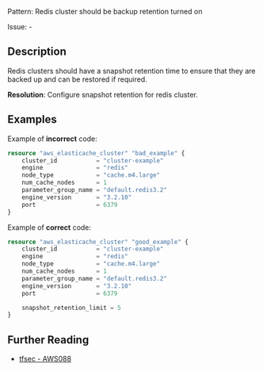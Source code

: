Pattern: Redis cluster should be backup retention turned on

Issue: -

## Description

Redis clusters should have a snapshot retention time to ensure that they are backed up and can be restored if required.

**Resolution**: Configure snapshot retention for redis cluster.

## Examples

Example of **incorrect** code:

```terraform
resource "aws_elasticache_cluster" "bad_example" {
	cluster_id           = "cluster-example"
	engine               = "redis"
	node_type            = "cache.m4.large"
	num_cache_nodes      = 1
	parameter_group_name = "default.redis3.2"
	engine_version       = "3.2.10"
	port                 = 6379
}
```

Example of **correct** code:

```terraform
resource "aws_elasticache_cluster" "good_example" {
	cluster_id           = "cluster-example"
	engine               = "redis"
	node_type            = "cache.m4.large"
	num_cache_nodes      = 1
	parameter_group_name = "default.redis3.2"
	engine_version       = "3.2.10"
	port                 = 6379

	snapshot_retention_limit = 5
}
```

## Further Reading

* [tfsec - AWS088](https://tfsec.dev/docs/aws/AWS088/)